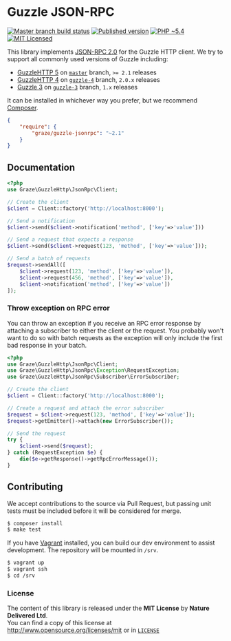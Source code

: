 # Guzzle JSON-RPC

[![Master branch build status][ico-build]][travis]
[![Published version][ico-package]][package]
[![PHP ~5.4][ico-engine]][lang]
[![MIT Licensed][ico-license]][license]

This library implements [JSON-RPC 2.0][jsonrpc] for the Guzzle HTTP client. We
try to support all commonly used versions of Guzzle including:
 - [GuzzleHTTP 5][guzzle] on [`master`][branch-master] branch, `>= 2.1` releases
 - [GuzzleHTTP 4][guzzle] on [`guzzle-4`][branch-4] branch, `2.0.x` releases
 - [Guzzle 3][guzzle-3] on [`guzzle-3`][branch-3] branch, `1.x` releases

It can be installed in whichever way you prefer, but we recommend [Composer][package].
```json
{
    "require": {
        "graze/guzzle-jsonrpc": "~2.1"
    }
}
```

## Documentation
```php
<?php
use Graze\GuzzleHttp\JsonRpc\Client;

// Create the client
$client = Client::factory('http://localhost:8000');

// Send a notification
$client->send($client->notification('method', ['key'=>'value']))

// Send a request that expects a response
$client->send($client->request(123, 'method', ['key'=>'value']));

// Send a batch of requests
$request->sendAll([
    $client->request(123, 'method', ['key'=>'value']),
    $client->request(456, 'method', ['key'=>'value']),
    $client->notification('method', ['key'=>'value'])
]);
```

### Throw exception on RPC error
You can throw an exception if you receive an RPC error response by attaching a
subscriber to either the client or the request. You probably won't want to do so
with batch requests as the exception will only include the first bad response in
your batch.
```php
<?php
use Graze\GuzzleHttp\JsonRpc\Client;
use Graze\GuzzleHttp\JsonRpc\Exception\RequestException;
use Graze\GuzzleHttp\JsonRpc\Subscriber\ErrorSubscriber;

// Create the client
$client = Client::factory('http://localhost:8000');

// Create a request and attach the error subscriber
$request = $client->request(123, 'method', ['key'=>'value']);
$request->getEmitter()->attach(new ErrorSubscriber());

// Send the request
try {
    $client->send($request);
} catch (RequestException $e) {
    die($e->getResponse()->getRpcErrorMessage());
}
```

## Contributing
We accept contributions to the source via Pull Request,
but passing unit tests must be included before it will be considered for merge.
```bash
$ composer install
$ make test
```

If you have [Vagrant][vagrant] installed, you can build our dev environment to
assist development. The repository will be mounted in `/srv`.
```bash
$ vagrant up
$ vagrant ssh
$ cd /srv
```

### License
The content of this library is released under the **MIT License** by
**Nature Delivered Ltd**.<br/> You can find a copy of this license at
http://www.opensource.org/licenses/mit or in [`LICENSE`][license]

<!-- Links -->
[travis]: https://travis-ci.org/graze/guzzle-jsonrpc
[lang]: http://php.net
[package]: https://packagist.org/packages/graze/guzzle-jsonrpc
[ico-license]: http://img.shields.io/packagist/l/graze/guzzle-jsonrpc.svg?style=flat
[ico-package]: http://img.shields.io/packagist/v/graze/guzzle-jsonrpc.svg?style=flat
[ico-build]: http://img.shields.io/travis/graze/guzzle-jsonrpc/master.svg?style=flat
[ico-engine]: http://img.shields.io/badge/php-~5.4-8892BF.svg?style=flat
[vagrant]: http://vagrantup.com
[jsonrpc]: http://jsonrpc.org/specification
[guzzle]: https://github.com/guzzle/guzzle
[guzzle-3]: https://github.com/guzzle/guzzle3
[branch-3]: https://github.com/graze/guzzle-jsonrpc/tree/guzzle-3
[branch-4]: https://github.com/graze/guzzle-jsonrpc/tree/guzzle-4
[branch-master]: https://github.com/graze/guzzle-jsonrpc
[license]: LICENSE
